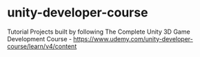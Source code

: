 # unity-developer-course
Tutorial Projects built by following The Complete Unity 3D Game Development Course - https://www.udemy.com/unity-developer-course/learn/v4/content
